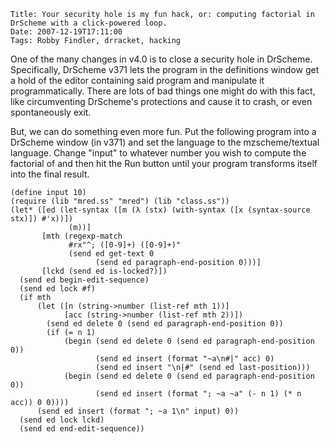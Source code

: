     Title: Your security hole is my fun hack, or: computing factorial in DrScheme with a click-powered loop.
    Date: 2007-12-19T17:11:00
    Tags: Robby Findler, drracket, hacking

One of the many changes in v4.0 is to close a security hole in DrScheme.
Specifically, DrScheme v371 lets the program in the definitions window get a
hold of the editor containing said program and manipulate it programmatically.
There are lots of bad things one might do with this fact, like circumventing
DrScheme's protections and cause it to crash, or even spontaneously exit.

But, we can do something even more fun. Put the following program into a
DrScheme window (in v371) and set the language to the mzscheme/textual
language. Change "input" to whatever number you wish to compute the factorial
of and then hit the Run button until your program transforms itself into the
final result.

```racket
(define input 10)
(require (lib "mred.ss" "mred") (lib "class.ss"))
(let* ([ed (let-syntax ([m (λ (stx) (with-syntax ([x (syntax-source stx)]) #'x))])
             (m))]
       [mth (regexp-match 
             #rx"^; ([0-9]+) ([0-9]+)" 
             (send ed get-text 0 
                   (send ed paragraph-end-position 0)))]
       [lckd (send ed is-locked?)])
  (send ed begin-edit-sequence)
  (send ed lock #f)
  (if mth
      (let ([n (string->number (list-ref mth 1))]
            [acc (string->number (list-ref mth 2))])
        (send ed delete 0 (send ed paragraph-end-position 0))
        (if (= n 1)
            (begin (send ed delete 0 (send ed paragraph-end-position 0))
                   (send ed insert (format "~a\n#|" acc) 0)
                   (send ed insert "\n|#" (send ed last-position)))
            (begin (send ed delete 0 (send ed paragraph-end-position 0))
                   (send ed insert (format "; ~a ~a" (- n 1) (* n acc)) 0 0))))
      (send ed insert (format "; ~a 1\n" input) 0))
  (send ed lock lckd)
  (send ed end-edit-sequence))
```
